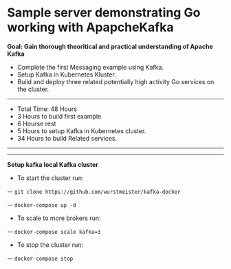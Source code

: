 # Sample server demonstrating Go working with ApapcheKafka

**Goal: Gain thorough theoritical and practical understanding of Apache Kafka**

* Complete the first Messaging example using Kafka.
* Setup Kafka in Kubernetes Kluster.
* Build and deploy three related potentially high activity Go services on the cluster.
----
* Total Time: 48 Hours
* 3 Hours to build first example
* 6 Hourse rest
* 5 Hours to setup Kafka in Kubernetes cluster.
* 34 Hours to build Related services.
----

----
**Setup kafka local Kafka cluster**
* To start the cluster run:

-- `git clone https://github.com/wurstmeister/kafka-docker`

-- `docker-compose up -d`

* To scale to more brokers run:

-- `docker-compose scale kafka=3`

* To stop the cluster run:

-- `docker-compose stop`